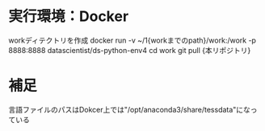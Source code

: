 # 実行環境：Docker
workディテクトリを作成
docker run -v ~/1{workまでのpath}/work:/work -p 8888:8888 datascientist/ds-python-env4
cd work
git pull {本リポジトリ}

# 補足
言語ファイルのパスはDokcer上では"/opt/anaconda3/share/tessdata"になっている

